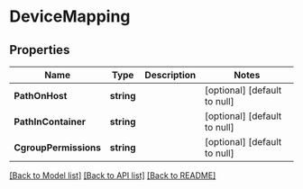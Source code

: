 # DeviceMapping

## Properties
Name | Type | Description | Notes
------------ | ------------- | ------------- | -------------
**PathOnHost** | **string** |  | [optional] [default to null]
**PathInContainer** | **string** |  | [optional] [default to null]
**CgroupPermissions** | **string** |  | [optional] [default to null]

[[Back to Model list]](../README.md#documentation-for-models) [[Back to API list]](../README.md#documentation-for-api-endpoints) [[Back to README]](../README.md)


